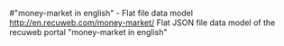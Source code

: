#"money-market in english" - Flat file data model
http://en.recuweb.com/money-market/
Flat JSON file data model of the recuweb portal "money-market in english"
